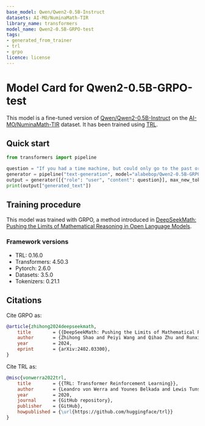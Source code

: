 ```yaml
---
base_model: Qwen/Qwen2-0.5B-Instruct
datasets: AI-MO/NuminaMath-TIR
library_name: transformers
model_name: Qwen2-0.5B-GRPO-test
tags:
- generated_from_trainer
- trl
- grpo
licence: license
---
```


# Model Card for Qwen2-0.5B-GRPO-test

This model is a fine-tuned version of [Qwen/Qwen2-0.5B-Instruct](https://huggingface.co/Qwen/Qwen2-0.5B-Instruct) on the [AI-MO/NuminaMath-TIR](https://huggingface.co/datasets/AI-MO/NuminaMath-TIR) dataset.
It has been trained using [TRL](https://github.com/huggingface/trl).

## Quick start

```python
from transformers import pipeline

question = "If you had a time machine, but could only go to the past or the future once and never return, which would you choose and why?"
generator = pipeline("text-generation", model="alabebop/Qwen2-0.5B-GRPO-test", device="cuda")
output = generator([{"role": "user", "content": question}], max_new_tokens=128, return_full_text=False)[0]
print(output["generated_text"])
```

## Training procedure

 


This model was trained with GRPO, a method introduced in [DeepSeekMath: Pushing the Limits of Mathematical Reasoning in Open Language Models](https://huggingface.co/papers/2402.03300).

### Framework versions

- TRL: 0.16.0
- Transformers: 4.50.3
- Pytorch: 2.6.0
- Datasets: 3.5.0
- Tokenizers: 0.21.1

## Citations

Cite GRPO as:

```bibtex
@article{zhihong2024deepseekmath,
    title        = {{DeepSeekMath: Pushing the Limits of Mathematical Reasoning in Open Language Models}},
    author       = {Zhihong Shao and Peiyi Wang and Qihao Zhu and Runxin Xu and Junxiao Song and Mingchuan Zhang and Y. K. Li and Y. Wu and Daya Guo},
    year         = 2024,
    eprint       = {arXiv:2402.03300},
}

```

Cite TRL as:
    
```bibtex
@misc{vonwerra2022trl,
	title        = {{TRL: Transformer Reinforcement Learning}},
	author       = {Leandro von Werra and Younes Belkada and Lewis Tunstall and Edward Beeching and Tristan Thrush and Nathan Lambert and Shengyi Huang and Kashif Rasul and Quentin Gallouédec},
	year         = 2020,
	journal      = {GitHub repository},
	publisher    = {GitHub},
	howpublished = {\url{https://github.com/huggingface/trl}}
}
```